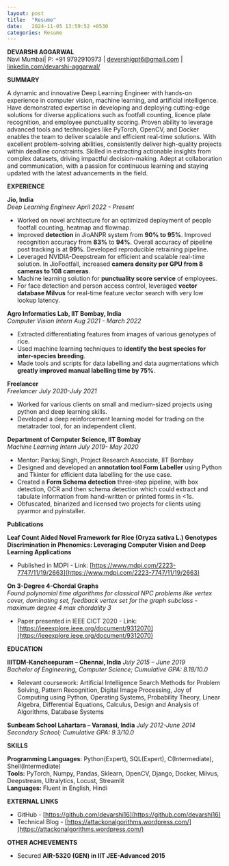 ```yaml
---
layout: post
title:  "Resume"
date:   2024-11-05 13:59:52 +0530
categories: Resume
---
```

**DEVARSHI AGGARWAL**  
Navi Mumbai| P: \+91 9792910973 | devershigpt6@gmail.com | [linkedin.com/devarshi-aggarwal/](https://www.linkedin.com/in/devarshi-aggarwal/)

**SUMMARY**	

A dynamic and innovative Deep Learning Engineer with hands-on experience in computer vision, machine learning, and artificial intelligence. Have demonstrated expertise in developing and deploying cutting-edge solutions for diverse applications such as footfall counting, licence plate recognition, and employee punctuality scoring. Proven ability to leverage advanced tools and technologies like PyTorch, OpenCV, and Docker enables the team to deliver scalable and efficient real-time solutions. With excellent problem-solving abilities, consistently deliver high-quality projects within deadline constraints. Skilled in extracting actionable insights from complex datasets, driving impactful decision-making. Adept at collaboration and communication, with a passion for continuous learning and staying updated with the latest advancements in the field.

**EXPERIENCE**	

**Jio, India**  
*Deep Learning Engineer*	*April 2022 \- Present*

* Worked on novel architecture for an optimized deployment of people footfall counting, heatmap and flowmap.  
* Improved **detection** in JioANPR system from **90% to 95%**. Improved recognition accuracy from **83%** to **94%**. Overall accuracy of pipeline post tracking is at **99%**. Developed reproducible retraining pipeline.  
* Leveraged NVIDIA-Deepstream for efficient and scalable real-time solution. In JioFootfall, increased **camera density per GPU from 8 cameras to 108 cameras**.  
* Machine learning solution for **punctuality score service** of employees.  
* For face detection and person access control, leveraged **vector database Milvus** for real-time feature vector search with very low lookup latency.


**Agro Informatics Lab, IIT Bombay, India**  
*Computer Vision Intern*	*Aug 2021 \- March 2022*

* Extracted differentiating features from images of various genotypes of rice.  
* Used machine learning techniques to **identify the best species for inter-species breeding**.  
* Made tools and scripts for data labelling and data augmentations which **greatly improved manual labelling time by 75%**.

**Freelancer**  
*Freelancer*     	*July 2020-July 2021*

* Worked for various clients on small and medium-sized projects using python and deep learning skills.  
* Developed a deep reinforcement learning model for trading on the metatrader tool, for an independent client.

**Department of Computer Science, IIT Bombay**  
*Machine Learning Intern*	*July 2019- May 2020*

* Mentor: Pankaj Singh, Project Research Associate, IIT Bombay  
* Designed and developed an **annotation tool Form Labeller** using Python and Tkinter for efficient data labelling for the use case.  
* Created a **Form Schema detection** three-step pipeline, with box detection, OCR and then schema detection which could extract and tabulate information from hand-written or printed forms in \<1s.  
* Obfuscated, binarized and licensed two projects for clients using pyarmor and pyinstaller.

**Publications**	

**Leaf Count Aided Novel Framework for Rice (Oryza sativa L.) Genotypes Discrimination in Phenomics: Leveraging Computer Vision and Deep Learning Applications**	

* Published in MDPI \- Link: [https://www.mdpi.com/2223-7747/11/19/2663](https://www.mdpi.com/2223-7747/11/19/2663)


**On 3-Degree 4-Chordal Graphs**	  
*Found polynomial time algorithms for classical NPC problems like vertex cover, dominating set, feedback vertex set for the graph subclass \- maximum degree 4 max chordality 3*

* Paper presented in IEEE CICT 2020 \- Link: [https://ieeexplore.ieee.org/document/9312070](https://ieeexplore.ieee.org/document/9312070)


**EDUCATION**	

**IIITDM-Kancheepuram – Chennai, India**	*July 2015 – June 2019*  
*Bachelor of Engineering, Computer Science; Cumulative GPA: 8.18/10.0*

* Relevant coursework: Artificial Intelligence Search Methods for Problem Solving, Pattern Recognition, Digital Image Processing, Joy of Computing using Python, Operating Systems, Probability Theory, Linear Algebra, Differential Equations, Calculus, Design and Analysis of Algorithms, Database Systems

**Sunbeam School Lahartara – Varanasi, India**	*July 2012-June 2014*  
*Secondary School; Cumulative GPA: 9.3/10.0*

**SKILLS**	

**Programming Languages**: Python(Expert), SQL(Expert), C(Intermediate), Shell(Intermediate)  
**Tools:** PyTorch, Numpy, Pandas, Sklearn, OpenCV, Django, Docker, Milvus, Deepstream, Ultralytics, Locust, Streamlit  
**Languages:** Fluent in English, Hindi

**EXTERNAL LINKS**	

* GitHub \- [https://github.com/devarshi16](https://github.com/devarshi16)  
* Technical Blog \- [https://attackonalgorithms.wordpress.com/](https://attackonalgorithms.wordpress.com/)

**OTHER ACHIEVEMENTS**

* Secured **AIR-5320 (GEN) in IIT JEE-Advanced 2015**



